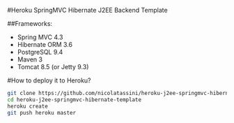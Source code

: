 
#Heroku SpringMVC Hibernate J2EE Backend Template

##Frameworks:
* Spring MVC 4.3
* Hibernate ORM 3.6 
* PostgreSQL 9.4
* Maven 3
* Tomcat 8.5 (or Jetty 9.3)

#How to deploy it to Heroku?
```Bash
git clone https://github.com/nicolatassini/heroku-j2ee-springmvc-hibernate-template.git
cd heroku-j2ee-springmvc-hibernate-template
heroku create
git push heroku master
```